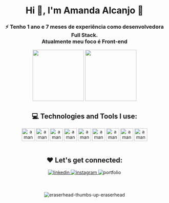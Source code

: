 <h1 align="center">Hi 👋, I'm Amanda Alcanjo 👩 </h1>
<h3 align="center">⚡ Tenho 1 ano e 7 meses de experiência como desenvolvedora Full Stack.<br>
Atualmente meu foco é Front-end</h3>

<div align="center">

 <img height="160em" src="https://github-readme-stats.vercel.app/api?username=amandalcanjo&show_icons=true&theme=dracula"/>
  <img height="160em" src="https://github-readme-stats.vercel.app/api/top-langs/?username=amandalcanjo&layout=compact&theme=dracula"/>
</div>

<h2 align="center">💻 Technologies and Tools I use:</h2>

<div align="center">

<img align="center" alt="amanda-html" height="40" widht="40" src="https://cdn.jsdelivr.net/gh/devicons/devicon/icons/html5/html5-original-wordmark.svg"/>
<img align="center" alt="amanda-html" height="40" widht="40" src="https://cdn.jsdelivr.net/gh/devicons/devicon/icons/css3/css3-original-wordmark.svg"/>
<img align="center" alt="amanda-html" height="40" widht="40" src="https://cdn.jsdelivr.net/gh/devicons/devicon/icons/javascript/javascript-original.svg"/>
<img align="center" alt="amanda-html" height="40" widht="40" src="https://cdn.jsdelivr.net/gh/devicons/devicon/icons/typescript/typescript-original.svg"/>
<img align="center" alt="amanda-html" height="40" widht="40" src="https://cdn.jsdelivr.net/gh/devicons/devicon/icons/vuejs/vuejs-original-wordmark.svg"/>
<img align="center" alt="amanda-html" height="40" widht="40" src="https://cdn.jsdelivr.net/gh/devicons/devicon/icons/angularjs/angularjs-original.svg"/>
<img align="center" alt="amanda-html" height="40" widht="40" src="https://cdn.jsdelivr.net/gh/devicons/devicon/icons/react/react-original-wordmark.svg"/>
<img align="center" alt="amanda-html" height="40" widht="40" src="https://cdn.jsdelivr.net/gh/devicons/devicon/icons/nodejs/nodejs-original.svg"/>
<img align="center" alt="amanda-html" height="40" widht="40" src="https://cdn.jsdelivr.net/gh/devicons/devicon/icons/mongodb/mongodb-original-wordmark.svg"/>

<br>
 
 
 <br>
<h2 align="center">❤️ Let's get connected:</h2>
<div align="center">

<a href="https://linkedin.com/in/amanda-alcanjo" target="_blank">
<img src=https://img.shields.io/badge/linkedin-%231E77B5.svg?&style=for-the-badge&logo=linkedin&logoColor=white alt=linkedin style="margin-bottom: 5px;" />
</a>
<a href="https://instagram.com/amandalcanjo" target="_blank">
<img src=https://img.shields.io/badge/Instagram-6A5ACD?style=for-the-badge&logo=instagram&logoColor=white alt=instagram style="margin-bottom: 5px;" />
</a>  
       <img src=https://img.shields.io/badge/portfólio-C71585?style=for-the-badge&logo=ko-fi&logoColor=white alt=portfolio style="margin-bottom: 5px;" />
        </a>
</div> 
 
 <br>
  
 <br>

![eraserhead-thumbs-up-eraserhead](https://user-images.githubusercontent.com/81193788/188295224-f7054fd1-c9de-48e1-92ca-e71a5cd37362.gif)
</div>

